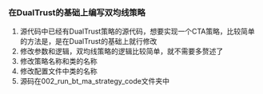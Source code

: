 ### 在DualTrust的基础上编写双均线策略

1. 源代码中已经有DualTrust策略的源代码，想要实现一个CTA策略，比较简单的方法是，是在DualTrust的基础上就行修改
2. 修改参数和逻辑，双均线策略的逻辑比较简单，就不需要多赘述了
3. 修改策略名称和类的名称
4. 修改配置文件中类的名称
5. 源码在002_run_bt_ma_strategy_code文件夹中